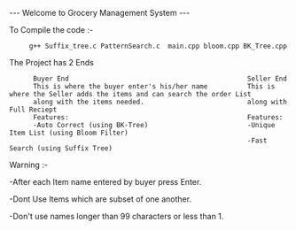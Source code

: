 --- Welcome to Grocery Management System ---

To Compile the code :-
         
         g++ Suffix_tree.c PatternSearch.c  main.cpp bloom.cpp BK_Tree.cpp
       
The Project has 2 Ends

          Buyer End                                             Seller End
          This is where the buyer enter's his/her name          This is where the Seller adds the items and can search the order List
          along with the items needed.                          along with Full Reciept
          Features:                                             Features:
          -Auto Correct (using BK-Tree)                         -Unique Item List (using Bloom Filter)
                                                                -Fast Search (using Suffix Tree)
Warning :-

-After each Item name entered by buyer press Enter.

-Dont Use Items which are subset of one another.

-Don't use names longer than 99 characters or less than 1.
